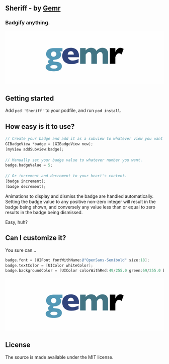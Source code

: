 
## Sheriff - by [Gemr](http://www.gemr.com?utm_source=github&utm_medium=open_source&utm_campaign=sheriff)

### Badgify anything.


![demo](Screenshots/demo.gif)

## Getting started

Add `pod 'Sheriff'` to your podfile, and run `pod install`.

## How easy is it to use?

```objective-c
// Create your badge and add it as a subview to whatever view you want to badgify.
GIBadgeView *badge = [GIBadgeView new];
[myView addSubview:badge];

// Manually set your badge value to whatever number you want.
badge.badgeValue = 5;

// Or increment and decrement to your heart's content.
[badge increment];
[badge decrement];
```

Animations to display and dismiss the badge are handled automatically. Setting the badge value to any positive non-zero integer will result in the badge being shown, and conversely any value less than or equal to zero results in the badge being dismissed.

Easy, huh?

## Can I customize it?

You sure can...

```objective-c
badge.font = [UIFont fontWithName:@"OpenSans-Semibold" size:18];
badge.textColor = [UIColor whiteColor];
badge.backgroundColor = [UIColor colorWithRed:49/255.0 green:69/255.0 blue:122/255.0 alpha:1.0];
```

![demo](Screenshots/demo1.gif)

## License

The source is made available under the MIT license.
